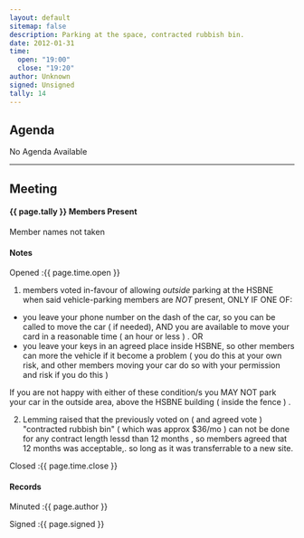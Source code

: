 ```yaml
---
layout: default
sitemap: false
description: Parking at the space, contracted rubbish bin.
date: 2012-01-31
time:
  open: "19:00"
  close: "19:20"
author: Unknown
signed: Unsigned
tally: 14
---
```


## Agenda

No Agenda Available

---

## Meeting

#### {{ page.tally }} Members Present

Member names not taken

#### Notes

Opened
:{{ page.time.open }}

1. members voted in-favour of allowing *outside* parking at the HSBNE when said vehicle-parking members are *NOT* present, ONLY IF ONE OF: 

  * you leave your phone number on the dash of the car, so you can be called to move the car ( if needed), AND you are available to move your card in a reasonable time ( an hour or less ) . 
  OR
  * you leave your keys in an agreed place inside HSBNE, so other members can more the vehicle if it become a problem ( you do this at your own risk, and other members moving your car do so with your permission and risk if you do this ) 

  If you are not happy with either of these condition/s you MAY NOT park your car in the outside area, above the HSBNE building ( inside the fence ) . 

2. Lemming raised that the previously voted on ( and agreed vote ) "contracted rubbish bin" ( which was approx $36/mo )  can not be done for any contract length lessd than 12 months , so members agreed that 12 months was acceptable,. so long as it was transferrable to a new site. 

Closed
:{{ page.time.close }}

#### Records

Minuted
:{{ page.author }}

Signed
:{{ page.signed }}
